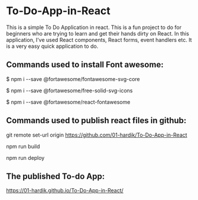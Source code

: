 # To-Do-App-in-React

This is a simple To Do Application in react. This is a fun project to do for beginners who are trying to learn and get their hands dirty on React. In this application, I've used React components, React forms, event handlers etc. It is a very easy quick application to do.

## Commands used to install Font awesome:

$ npm i --save @fortawesome/fontawesome-svg-core

$ npm i --save @fortawesome/free-solid-svg-icons

$ npm i --save @fortawesome/react-fontawesome

## Commands used to publish react files in github:

git remote set-url origin https://github.com/01-hardik/To-Do-App-in-React

npm run build

npm run deploy

## The published To-do App:
https://01-hardik.github.io/To-Do-App-in-React/
